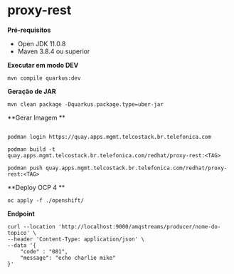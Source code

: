 # proxy-rest

**Pré-requisitos**

- Open JDK 11.0.8
- Maven 3.8.4 ou superior




**Executar em modo DEV**

```shell script
mvn compile quarkus:dev
```

**Geração de JAR**

```
mvn clean package -Dquarkus.package.type=uber-jar
```

**Gerar Imagem **

```

podman login https://quay.apps.mgmt.telcostack.br.telefonica.com

podman build -t quay.apps.mgmt.telcostack.br.telefonica.com/redhat/proxy-rest:<TAG>

podman push quay.apps.mgmt.telcostack.br.telefonica.com/redhat/proxy-rest:<TAG>

```

**Deploy OCP 4 **

```
oc apply -f ./openshift/
```


**Endpoint**

```
curl --location 'http://localhost:9000/amqstreams/producer/nome-do-topico' \
--header 'Content-Type: application/json' \
--data '{
    "code" : "001",
    "message": "echo charlie mike"
}'
```


